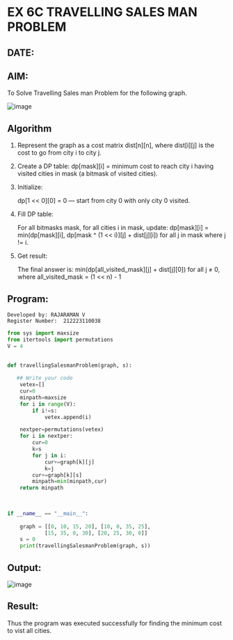 # EX 6C TRAVELLING SALES MAN PROBLEM
## DATE:
## AIM:
To Solve Travelling Sales man Problem for the following graph.

![image](https://github.com/user-attachments/assets/653921a4-3d7b-4691-9b41-735e80f7af0b)



## Algorithm
1. Represent the graph as a cost matrix dist[n][n], where dist[i][j] is the cost to go from city i to city j.

2. Create a DP table:
    dp[mask][i] = minimum cost to reach city i having visited cities in mask (a bitmask of visited cities).

3. Initialize:

   dp[1 << 0][0] = 0 — start from city 0 with only city 0 visited.

4. Fill DP table:

    For all bitmasks mask, for all cities i in mask, update:
   dp[mask][i] = min(dp[mask][i], dp[mask ^ (1 << i)][j] + dist[j][i])
   for all j in mask where j != i.

5. Get result:

   The final answer is:
   min(dp[all_visited_mask][j] + dist[j][0])
   for all j ≠ 0, where all_visited_mask = (1 << n) - 1
## Program:
```
Developed by: RAJARAMAN V 
Register Number:  212223110038
```
```python
from sys import maxsize
from itertools import permutations
V = 4
 

def travellingSalesmanProblem(graph, s):
 
   ## Write your code
    vetex=[]
    cur=0
    minpath=maxsize
    for i in range(V):
        if i!=s:
            vetex.append(i)

    nextper=permutations(vetex)
    for i in nextper:
        cur=0
        k=s
        for j in i:
            cur+=graph[k][j]
            k=j
        cur+=graph[k][s]
        minpath=min(minpath,cur)
    return minpath
 
 

if __name__ == "__main__":
 
    graph = [[0, 10, 15, 20], [10, 0, 35, 25],
            [15, 35, 0, 30], [20, 25, 30, 0]]
    s = 0
    print(travellingSalesmanProblem(graph, s))

```

## Output:

![image](https://github.com/user-attachments/assets/648a5869-a297-4a85-9a64-e05df1c1d09e)


## Result:
Thus the program was executed successfully for finding the minimum cost to vist all cities.
